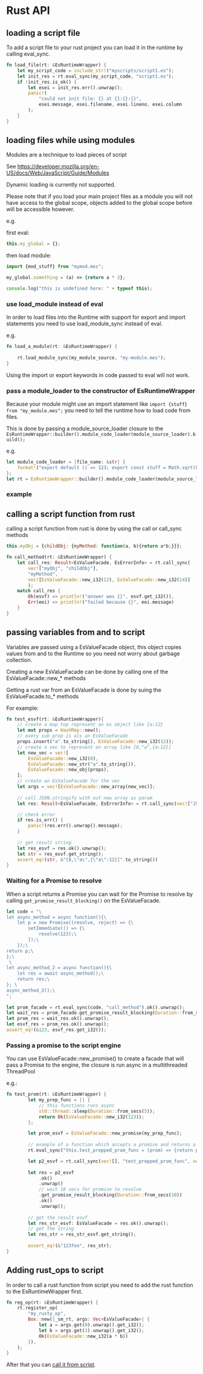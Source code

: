 # Rust API

## loading a script file

To add a script file to your rust project you can load it in the runtime by calling eval_sync.

```rust
fn load_file(rt: &EsRuntimeWrapper) {
    let my_script_code = include_str!("myscripts/script1.es");
    let init_res = rt.eval_sync(my_script_code, "script1.es");
    if !init_res.is_ok() {
        let esei = init_res.err().unwrap();
        panic!(
            "could not init file: {} at {}:{}:{}",
            esei.message, esei.filename, esei.lineno, esei.column
        );
    }
}
```

## loading files while using modules

Modules are a technique to load pieces of script

See https://developer.mozilla.org/en-US/docs/Web/JavaScript/Guide/Modules

Dynamic loading is currently not supported.

Please note that if you load your main project files as a module you will not have access to the global scope, objects added to the global scope before will be accessible however.

e.g.

first eval:
```javascript
this.my_global = {};
```

then load module:
```javascript
import {mod_stuff} from "mymod.mes";

my_global.something = (a) => {return a * 2};

console.log("this is undefined here: " + typeof this);
```


### use load_module instead of eval

In order to load files into the Runtime with support for export and import statements you need to use load_module_sync instead of eval.

e.g.
```rust
fn load_a_module(rt: &EsRuntimeWrapper) {
    
    rt.load_module_sync(my_module_source, "my-module.mes");
}
```

Using the import or export keywords in code passed to eval will not work.

### pass a module_loader to the constructor of EsRuntimeWrapper

Because your module might use an import statement like `import {stuff} from "my_module.mes";` you need to tell the runtime how to load code from files.

This is done by passing a module_source_loader closure to the ```EsRuntimeWrapper::builder().module_code_loader(module_source_loader).build();```

e.g.

```rust
let module_code_loader = |file_name: &str| {
    format!("export default () => 123; export const stuff = Math.sqrt(8);; \n\nconsole.log('parsing a module from code loader for filename: {}');", file_name)
};
let rt = EsRuntimeWrapper::builder().module_code_loader(module_source_loader).build();
```
  
### example

## calling a script function from rust

calling a script function from rust is done by using the call or call_sync methods

```javascript
this.myObj = {childObj: {myMethod: function(a, b){return a*b;}}};
```

```rust
fn call_method(rt: &EsRuntimeWrapper) {
    let call_res: Result<EsValueFacade, EsErrorInfo> = rt.call_sync(
        vec!["myObj", "childObj"], 
        "myMethod", 
        vec![EsValueFacade::new_i32(12), EsValueFacade::new_i32(14)]
        );
    match call_res {
        Ok(esvf) => println!("answer was {}", esvf.get_i32()),
        Err(eei) => println!("failed because {}", eei.message)
    }
}
```

## passing variables from and to script

Variables are passed using a EsValueFacade object, this object copies values from
and to the Runtime so you need not worry about garbage collection.

Creating a new EsValueFacade can be done by calling one of the EsValueFacade::new_* methods

Getting a rust var from an EsValueFacade is done by suing the EsValueFacade.to_* methods

For example:

```rust
fn test_esvf(rt: &EsRuntimeWrapper){
    // create a map top represent an es object like {a:12}
    let mut props = HashMap::new();
    // every sub prop is als an EsValueFacade
    props.insert("a".to_string(), EsValueFacade::new_i32(12));
    // create a vec to represent an array like [8,"a",{a:12}]
    let new_vec = vec![
        EsValueFacade::new_i32(8),
        EsValueFacade::new_str("a".to_string()),
        EsValueFacade::new_obj(props),
    ];
    // create an EsValueFacade for the vec
    let args = vec![EsValueFacade::new_array(new_vec)];
  
    // call JSON.stringify with out new array as param
    let res: Result<EsValueFacade, EsErrorInfo> = rt.call_sync(vec!["JSON"], "stringify", args);

    // check error
    if res.is_err() {
        panic!(res.err().unwrap().message);
    }
 
    // get result string
    let res_esvf = res.ok().unwrap();
    let str = res_esvf.get_string();
    assert_eq!(str, &"[8,\"a\",{\"a\":12}]".to_string())
}
```

### Waiting for a Promise to resolve

When a script returns a Promise you can wait for the Promise to resolve by 
calling ```get_promise_result_blocking()``` on the EsValueFacade.

```rust
let code = "\
let async_method = async function(){\
    let p = new Promise((resolve, reject) => {\
        setImmediate(() => {\
            resolve(123);\
        });\
    });\
return p;\
};\
 \
let async_method_2 = async function(){\
    let res = await async_method();\
    return res;\
}; \
async_method_2();\
";
        
let prom_facade = rt.eval_sync(code, "call_method").ok().unwrap();
let wait_res = prom_facade.get_promise_result_blocking(Duration::from_secs(5));
let prom_res = wait_res.ok().unwrap();
let esvf_res = prom_res.ok().unwrap();
assert_eq!(&123, esvf_res.get_i32());
```

### Passing a promise to the script engine

You can use EsValueFacade::new_promise() to create a facade that will pass a Promise to the engine, the closure is run async in a multithreaded ThreadPool

e.g.: 

```rust
fn test_prom(rt: &EsRuntimeWrapper) {
        let my_prep_func = || {
            // this functions runs async
            std::thread::sleep(Duration::from_secs(5));
            return Ok(EsValueFacade::new_i32(123));
        };

        let prom_esvf = EsValueFacade::new_promise(my_prep_func);
    
        // example of a function which accepts a promise and returns a promise
        rt.eval_sync("this.test_prepped_prom_func = (prom) => {return prom.then((p_res) => {return p_res + 'foo';});};", "test_prepped_prom.es").ok().unwrap();

        let p2_esvf = rt.call_sync(vec![], "test_prepped_prom_func", vec![prom_esvf]);
        
        let res = p2_esvf
            .ok()
            .unwrap()
            // wait 10 secs for promise to resolve
            .get_promise_result_blocking(Duration::from_secs(10))
            .ok()
            .unwrap();
    
        // get the result esvf
        let res_str_esvf: EsValueFacade = res.ok().unwrap();
        // get the string
        let res_str = res_str_esvf.get_string();
        
        assert_eq!(&"123foo", res_str);
}
```

## Adding rust_ops to script

In order to call a rust function from script you need to add the rust function to the EsRuntimeWrapper first.

```rust
fn reg_op(rt: &EsRuntimeWrapper) {
    rt.register_op(
        "my_rusty_op",
        Box::new(|_sm_rt, args: Vec<EsValueFacade>| {
            let a = args.get(0).unwrap().get_i32();
            let b = args.get(1).unwrap().get_i32();
            Ok(EsValueFacade::new_i32(a * b))
        }),
    );
}
```

After that you can [call it from script](SCRIPT.md#calling-rust-ops).


